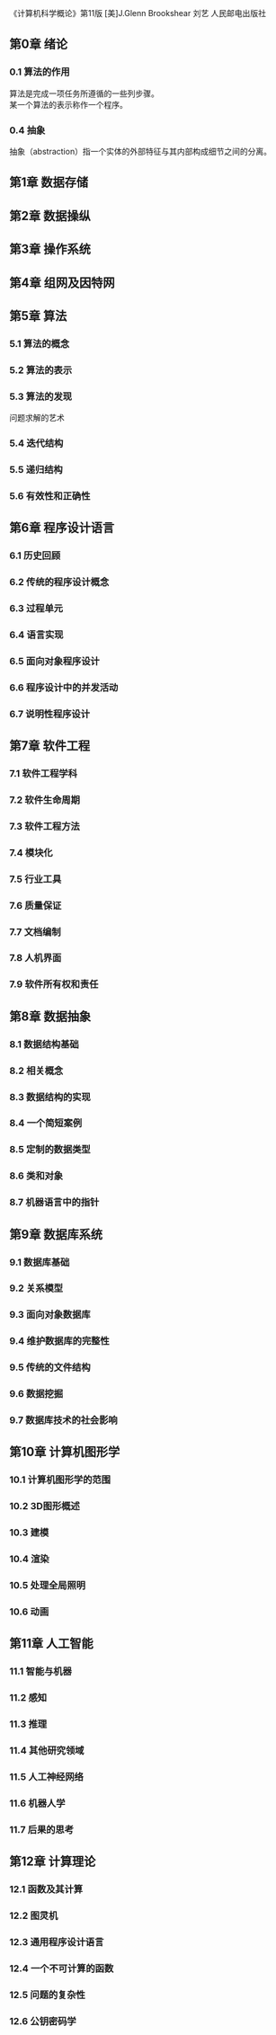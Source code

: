 《计算机科学概论》第11版 [美]J.Glenn Brookshear 刘艺 人民邮电出版社


## 第0章 绪论
### 0.1 算法的作用
算法是完成一项任务所遵循的一些列步骤。  
某一个算法的表示称作一个程序。

### 0.4 抽象
抽象（abstraction）指一个实体的外部特征与其内部构成细节之间的分离。

## 第1章 数据存储

## 第2章 数据操纵

## 第3章 操作系统

## 第4章 组网及因特网

## 第5章 算法
### 5.1 算法的概念
### 5.2 算法的表示
### 5.3 算法的发现
问题求解的艺术
### 5.4 迭代结构
### 5.5 递归结构
### 5.6 有效性和正确性

## 第6章 程序设计语言
### 6.1 历史回顾
### 6.2 传统的程序设计概念
### 6.3 过程单元
### 6.4 语言实现
### 6.5 面向对象程序设计
### 6.6 程序设计中的并发活动
### 6.7 说明性程序设计

## 第7章 软件工程
### 7.1 软件工程学科
### 7.2 软件生命周期
### 7.3 软件工程方法
### 7.4 模块化
### 7.5 行业工具
### 7.6 质量保证
### 7.7 文档编制
### 7.8 人机界面
### 7.9 软件所有权和责任

## 第8章 数据抽象
### 8.1 数据结构基础
### 8.2 相关概念
### 8.3 数据结构的实现
### 8.4 一个简短案例
### 8.5 定制的数据类型
### 8.6 类和对象
### 8.7 机器语言中的指针

## 第9章 数据库系统
### 9.1 数据库基础
### 9.2 关系模型
### 9.3 面向对象数据库
### 9.4 维护数据库的完整性
### 9.5 传统的文件结构
### 9.6 数据挖掘
### 9.7 数据库技术的社会影响

## 第10章 计算机图形学
### 10.1 计算机图形学的范围
### 10.2 3D图形概述
### 10.3 建模
### 10.4 渲染
### 10.5 处理全局照明
### 10.6 动画

## 第11章 人工智能
### 11.1 智能与机器
### 11.2 感知
### 11.3 推理
### 11.4 其他研究领域
### 11.5 人工神经网络
### 11.6 机器人学
### 11.7 后果的思考

## 第12章 计算理论
### 12.1 函数及其计算
### 12.2 图灵机
### 12.3 通用程序设计语言
### 12.4 一个不可计算的函数
### 12.5 问题的复杂性
### 12.6 公钥密码学
